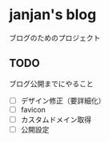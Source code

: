 # janjan's blog

ブログのためのプロジェクト

## TODO

ブログ公開までにやること

- [ ] デザイン修正（要詳細化）
- [ ] favicon
- [ ] カスタムドメイン取得
- [ ] 公開設定
